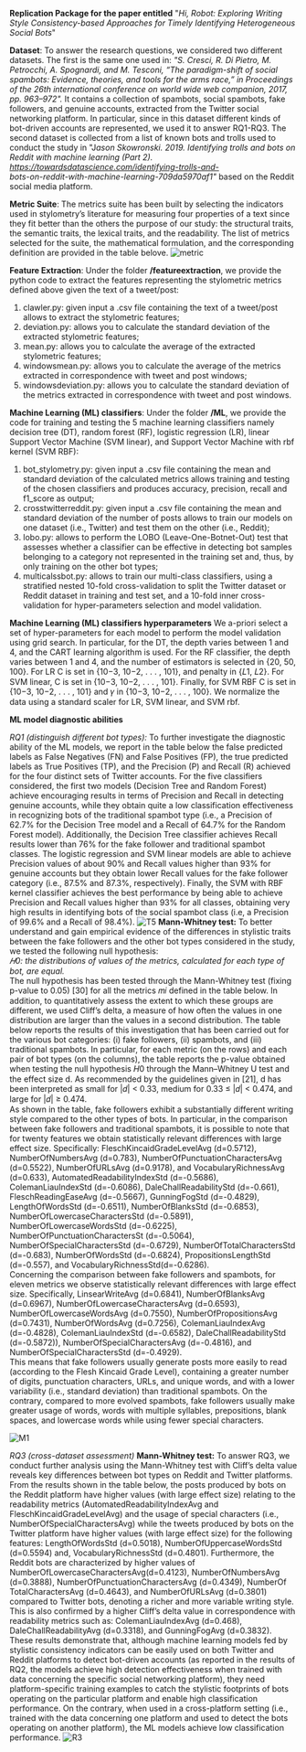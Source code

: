 **Replication Package for the paper entitled**  "*Hi, Robot: Exploring Writing Style Consistency-based Approaches for Timely  Identifying Heterogeneous Social Bots*"

**Dataset**:
To answer the research questions, we considered two different datasets. The first is the same one used in:
*"S. Cresci, R. Di Pietro, M. Petrocchi, A. Spognardi, and M. Tesconi,
“The paradigm-shift of social spambots: Evidence, theories, and tools
for the arms race,” in Proceedings of the 26th international conference
on world wide web companion, 2017, pp. 963–972".*
It contains a collection of spambots, social spambots, fake followers, and genuine accounts, extracted from the Twitter social networking platform. In particular, since in this dataset different kinds of bot-driven accounts are represented, we used it to answer RQ1-RQ3.
The second dataset is collected from a list of known bots and trolls used to conduct the study in "J*ason Skowronski. 2019.  Identifying trolls and bots on Reddit with machine learning (Part 2). https://towardsdatascience.com/identifying-trolls-and-  
bots-on-reddit-with-machine-learning-709da5970af1"* based on the  Reddit social media platform.

**Metric Suite**:
The metrics suite has been built by selecting the indicators
used in stylometry’s literature for measuring four properties
of a text since they fit better than the others the purpose of
our study: the structural traits, the semantic traits, the lexical
traits, and the readability. The list of metrics selected for the suite,
the mathematical formulation, and the corresponding definition
are provided in the table belove.
![metric
](https://user-images.githubusercontent.com/129288915/228536584-48f1ede2-05cb-418c-8781-c6e0cb701f08.png)

**Feature Extraction**:
Under the folder **/featureextraction**, we provide the python code to extract the features representing the stylometric metrics defined above given the text of a tweet/post:

 1. clawler.py: given input a .csv file containing the text of a tweet/post allows to extract the stylometric features;
 2. deviation.py: allows you to calculate the standard deviation of the extracted stylometric features;
 3. mean.py: allows you to calculate the average of the extracted stylometric features;
 4. windowsmean.py: allows you to calculate the average of the metrics extracted in correspondence with tweet and post windows;
 5. windowsdeviation.py: allows you to calculate  the standard deviation of the metrics extracted in correspondence with tweet and post windows.

**Machine Learning (ML) classifiers**:
Under the folder **/ML**, we provide the code for training and testing the 5 machine learning classifiers namely decision tree (DT), random forest (RF), logistic regression (LR), linear Support Vector Machine (SVM linear), and Support Vector Machine with rbf kernel (SVM RBF):
1. bot_stylometry.py: given input a .csv file containing the mean and standard deviation of the calculated metrics allows training and testing of the chosen classifiers and produces accuracy, precision, recall and f1_score as output;
2. crosstwitterreddit.py: given input a .csv file containing the mean and standard deviation of the number of posts allows to train our models on one dataset (i.e., Twitter) and test them on the other (i.e., Reddit);
3. lobo.py: allows to perform the LOBO (Leave-One-Botnet-Out) test that assesses whether a classifier can be effective in detecting bot samples belonging to a category not represented in the training set and, thus, by only training on the other bot types;
4. multicalssbot.py: allows to train our multi-class classifiers, using a stratified nested 10-fold cross-validation to split the Twitter dataset or Reddit dataset in training and test set, and a 10-fold inner cross-validation for hyper-parameters selection and model validation.

**Machine Learning (ML) classifiers hyperparameters**
We a-priori select a set of hyper-parameters for each model to perform the model validation   using grid search. In particular, for the DT, the depth varies between 1 and 4, and the CART learning algorithm is used. For the   RF classifier, the depth varies between 1 and 4, and the number of estimators is selected in  {20,  50,  100}. For LR C is set in  {10−3,  10−2, . . . ,  101}, and penalty in  {𝐿1, 𝐿2}. For SVM linear, C is set  in  {10−3,  10−2, . . . ,  101}. Finally, for SVM RBF C is set in  {10−3,  10−2, . . . ,  101}  and  𝛾  in  {10−3,  10−2, . . . ,  100}. We normalize the data using a standard scaler for LR, SVM linear, and SVM rbf.

**ML model diagnostic abilities**

*RQ1 (distinguish different bot types):*
To further investigate the diagnostic ability of the ML models, we report in the table below the false predicted labels as False Negatives (FN) and False Positives (FP), the true predicted labels as True Positives (TP), and the Precision (P) and Recall (R) achieved for the four distinct sets of Twitter accounts. For the five classifiers considered,  the first two models (Decision Tree and Random Forest) achieve encouraging results in terms of Precision and Recall in detecting genuine accounts, while they obtain quite a low classification effectiveness in recognizing bots of the traditional spambot type (i.e., a Precision of 62.7% for the Decision Tree model and a Recall of 64.7% for the Random Forest model). Additionally, the Decision Tree classifier achieves Recall results lower than 76% for the fake follower and traditional spambot classes. The logistic regression and SVM linear models are able to achieve Precision values of about 90% and Recall values higher than 93% for genuine accounts but they obtain lower Recall values for the fake follower category (i.e., 87.5% and 87.3%, respectively). Finally, the SVM with RBF kernel classifier achieves the best performance by being able to achieve Precision and Recall values higher than 93% for all classes, obtaining very high results in identifying bots of the social spambot class (i.e, a Precision of 99.6% and a Recall of 98.4%).
![T5](https://github.com/user-attachments/assets/584c64bb-6469-44ae-a085-b312f01e0893)
**Mann-Whitney test:**
To better understand and gain empirical evidence of the differences in stylistic traits between the fake followers and the other bot types considered in the study, we tested the following null hypothesis:  
*𝐻0: the distributions of values of the metrics, calculated for each type of bot, are equal.*  
The null hypothesis has been tested through the Mann-Whitney test (fixing p-value to 0.05) [30] for all the metrics  𝑚𝑖  defined in the table below. In addition, to quantitatively assess the extent to which these groups are different, we used Cliff’s delta, a measure of  how often the values in one distribution are larger than the values in a second distribution. The table below reports the results of this investigation that has been carried out for the various bot categories: (i) fake followers, (ii) spambots, and (iii) traditional spambots. In particular, for each metric (on the rows) and each pair of bot types (on the columns), the table reports the  p-value  obtained when testing the null hypothesis  𝐻0  through the Mann–Whitney U test and the effect size d. As recommended by the guidelines given in [21],  d  has been interpreted as  small  for  |𝑑|  <  0.33,  medium  for  0.33  ≤ |𝑑|  <  0.474,  and  large  for |𝑑| ≥  0.474.  
As shown in the table, fake followers exhibit a substantially different writing style compared to the other types of bots. In particular, in the comparison between fake followers and traditional spambots, it is possible to note that for twenty features we obtain statistically relevant differences with  large  effect size. Specifically:  FleschKincaidGradeLevelAvg (d=0.5712),  NumberOfNumbersAvg (d=0.783), NumberOfPunctuationCharactersAvg (d=0.5522),  NumberOfURLsAvg (d=0.9178), and  VocabularyRichnessAvg (d=0.633),  AutomatedReadabilityIndexStd (d=-0.5686), ColemanLiauIndexStd (d=-0.6086), DaleChallReadabilityStd (d=-0.661),  FleschReadingEaseAvg (d=-0.5667), GunningFogStd (d=-0.4829), LengthOfWordsStd (d=-0.6511), NumberOfBlanksStd (d=-0.6853), NumberOfLowercaseCharactersStd (d=-0.5891),  
NumberOfLowercaseWordsStd (d=-0.6225), NumberOfPunctuationCharactersSt (d=-0.5064), NumberOfSpecialCharactersStd (d=-0.6729), NumberOfTotalCharactersStd (d=-0.683), NumberOfWordsStd (d=-0.6824),  PropositionsLengthStd (d=-0.557), and VocabularyRichnessStd(d=-0.6286).  
Concerning the comparison between fake followers and spambots, for eleven metrics we observe statistically relevant differences with  large  effect size. Specifically,  LinsearWriteAvg (d=0.6841),  NumberOfBlanksAvg (d=0.6967), NumberOfLowercaseCharactersAvg (d=0.6593), NumberOfLowercaseWordsAvg (d=0.7550), NumberOfPropositionsAvg (d=0.7431), NumberOfWordsAvg (d=0.7256), ColemanLiauIndexAvg (d=-0.4828),  ColemanLiauIndexStd (d=-0.6582), DaleChallReadabilityStd (d=-0.5872)), NumberOfSpecialCharactersAvg (d=-0.4816), and NumberOfSpecialCharactersStd (d=-0.4929).  
This means that fake followers usually generate posts more easily to read (according to the Flesh Kincaid Grade Level), containing a greater number of digits, punctuation characters, URLs, and unique words, and with a lower variability (i.e., standard deviation) than traditional spambots. On the contrary, compared to more evolved spambots, fake followers usually make greater usage of words, words with multiple syllables, prepositions, blank spaces, and lowercase words while using fewer special characters.


![M1](https://github.com/user-attachments/assets/1efee3fd-769b-4afb-bac2-367b15a12573)

*RQ3 (cross-dataset assessment)*
**Mann-Whitney test:**
To answer RQ3, we conduct further analysis using the Mann-Whitney test with Cliff’s delta value reveals key differences between bot types on Reddit and Twitter platforms.
From the results shown in the table below, the posts produced by bots on the Reddit platform have higher values (with large  effect size) relating to the readability metrics (AutomatedReadabilityIndexAvg  and  FleschKincaidGradeLevelAvg) and the usage of special characters (i.e.,  NumberOfSpecialCharactersAvg) while the tweets produced by bots on the Twitter platform have higher values (with  large  effect size) for the following features:  LengthOfWordsStd (d=0.5018), NumberOfUppercaseWordsStd (d=0.5594) and, VocabularyRichnessStd (d=0.4801). Furthermore, the Reddit bots are characterized by higher values of  NumberOfLowercaseCharactersAvg(d=0.4123),  NumberOfNumbersAvg (d=0.3888), NumberOfPunctuationCharactersAvg (d=0.4349), NumberOf TotalCharactersAvg (d=0.4643), and  NumberOfURLsAvg (d=0.3801)  compared to Twitter bots, denoting a richer and more variable writing style. This is also confirmed by a higher Cliff’s delta value in correspondence with readability metrics such as:  ColemanLiauIndexAvg (d=0.468), DaleChallReadabilityAvg (d=0.3318), and  GunningFogAvg (d=0.3832). These results demonstrate that, although machine learning models fed by stylistic consistency indicators can be easily used on both Twitter and Reddit platforms to detect bot-driven accounts (as reported in the results of RQ2, the models achieve high detection effectiveness when trained with data concerning the specific social networking platform), they need platform-specific training examples to catch the stylistic footprints of bots operating on the particular platform and enable high classification performance. On the contrary, when used in a cross-platform setting (i.e., trained with the data concerning one platform and used to detect the bots operating on another platform), the ML models achieve low classification performance.
![R3](https://github.com/user-attachments/assets/6c5a1f33-6529-459b-8f68-dfc11224a0a0)
